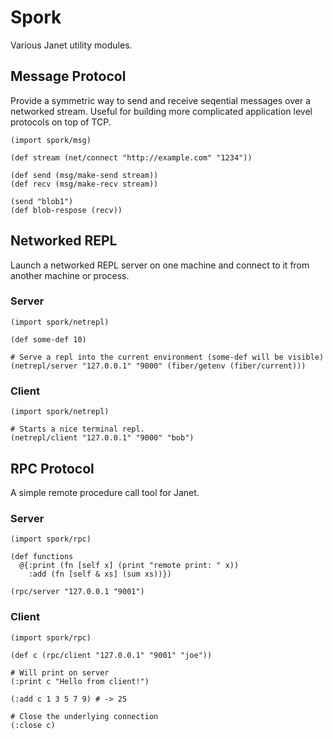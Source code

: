 # Spork

Various Janet utility modules.

## Message Protocol

Provide a symmetric way to send and receive seqential messages over a networked stream.
Useful for building more complicated application level protocols on top of TCP.

```
(import spork/msg)

(def stream (net/connect "http://example.com" "1234"))

(def send (msg/make-send stream))
(def recv (msg/make-recv stream))

(send "blob1")
(def blob-respose (recv))
```

## Networked REPL

Launch a networked REPL server on one machine and connect to it from another machine or process.

### Server
```
(import spork/netrepl)

(def some-def 10)

# Serve a repl into the current environment (some-def will be visible)
(netrepl/server "127.0.0.1" "9000" (fiber/getenv (fiber/current)))
```

### Client
```
(import spork/netrepl)

# Starts a nice terminal repl.
(netrepl/client "127.0.0.1" "9000" "bob")
```

## RPC Protocol

A simple remote procedure call tool for Janet. 

### Server
```
(import spork/rpc)

(def functions
  @{:print (fn [self x] (print "remote print: " x))
    :add (fn [self & xs] (sum xs))})

(rpc/server "127.0.0.1 "9001")
```

### Client
```
(import spork/rpc)

(def c (rpc/client "127.0.0.1" "9001" "joe"))

# Will print on server
(:print c "Hello from client!")

(:add c 1 3 5 7 9) # -> 25

# Close the underlying connection
(:close c)
```
